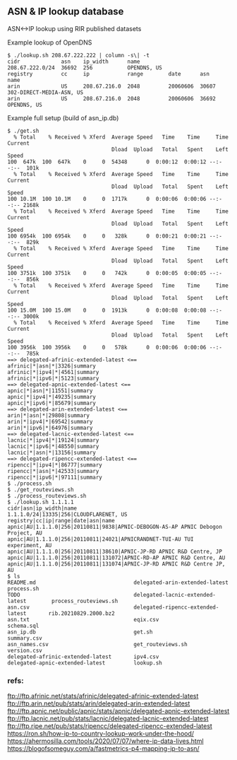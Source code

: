## ASN & IP lookup database

ASN<->IP lookup using RIR published datasets


Example lookup of OpenDNS
```
$ ./lookup.sh 208.67.222.222 | column -s\| -t
cidr             asn    ip_width      name
208.67.222.0/24  36692  256           OPENDNS, US
registry         cc     ip            range        date      asn    name
arin             US     208.67.216.0  2048         20060606  30607  302-DIRECT-MEDIA-ASN, US
arin             US     208.67.216.0  2048         20060606  36692  OPENDNS, US
```


Example full setup (build of asn_ip.db)
```
$ ./get.sh
  % Total    % Received % Xferd  Average Speed   Time    Time     Time  Current
                                 Dload  Upload   Total   Spent    Left  Speed
100  647k  100  647k    0     0  54348      0  0:00:12  0:00:12 --:--:--  101k
  % Total    % Received % Xferd  Average Speed   Time    Time     Time  Current
                                 Dload  Upload   Total   Spent    Left  Speed
100 10.1M  100 10.1M    0     0  1717k      0  0:00:06  0:00:06 --:--:-- 2168k
  % Total    % Received % Xferd  Average Speed   Time    Time     Time  Current
                                 Dload  Upload   Total   Spent    Left  Speed
100 6954k  100 6954k    0     0   328k      0  0:00:21  0:00:21 --:--:--  829k
  % Total    % Received % Xferd  Average Speed   Time    Time     Time  Current
                                 Dload  Upload   Total   Spent    Left  Speed
100 3751k  100 3751k    0     0   742k      0  0:00:05  0:00:05 --:--:--  856k
  % Total    % Received % Xferd  Average Speed   Time    Time     Time  Current
                                 Dload  Upload   Total   Spent    Left  Speed
100 15.0M  100 15.0M    0     0  1913k      0  0:00:08  0:00:08 --:--:-- 3000k
  % Total    % Received % Xferd  Average Speed   Time    Time     Time  Current
                                 Dload  Upload   Total   Spent    Left  Speed
100 3956k  100 3956k    0     0   578k      0  0:00:06  0:00:06 --:--:--  785k
==> delegated-afrinic-extended-latest <==
afrinic|*|asn|*|3326|summary
afrinic|*|ipv4|*|4561|summary
afrinic|*|ipv6|*|5123|summary
==> delegated-apnic-extended-latest <==
apnic|*|asn|*|11551|summary
apnic|*|ipv4|*|49235|summary
apnic|*|ipv6|*|85679|summary
==> delegated-arin-extended-latest <==
arin|*|asn|*|29808|summary
arin|*|ipv4|*|69542|summary
arin|*|ipv6|*|64976|summary
==> delegated-lacnic-extended-latest <==
lacnic|*|ipv4|*|19124|summary
lacnic|*|ipv6|*|48550|summary
lacnic|*|asn|*|13156|summary
==> delegated-ripencc-extended-latest <==
ripencc|*|ipv4|*|86777|summary
ripencc|*|asn|*|42533|summary
ripencc|*|ipv6|*|97111|summary
$ ./process.sh
$ ./get_routeviews.sh
$ ./process_routeviews.sh
$ ./lookup.sh 1.1.1.1
cidr|asn|ip_width|name
1.1.1.0/24|13335|256|CLOUDFLARENET, US
registry|cc|ip|range|date|asn|name
apnic|AU|1.1.1.0|256|20110811|9838|APNIC-DEBOGON-AS-AP APNIC Debogon Project, AU
apnic|AU|1.1.1.0|256|20110811|24021|APNICRANDNET-TUI-AU TUI experiment, AU
apnic|AU|1.1.1.0|256|20110811|38610|APNIC-JP-RD APNIC R&D Centre, JP
apnic|AU|1.1.1.0|256|20110811|131072|APNIC-RD-AP APNIC R&D Centre, AU
apnic|AU|1.1.1.0|256|20110811|131074|APNIC-JP-RD APNIC R&D Centre JP, AU
$ ls
README.md                               delegated-arin-extended-latest          process.sh
TODO                                    delegated-lacnic-extended-latest        process_routeviews.sh
asn.csv                                 delegated-ripencc-extended-latest       rib.20210829.2000.bz2
asn.txt                                 eqix.csv                                schema.sql
asn_ip.db                               get.sh                                  summary.csv
asn_names.csv                           get_routeviews.sh                       version.csv
delegated-afrinic-extended-latest       ipv4.csv
delegated-apnic-extended-latest         lookup.sh
```

### refs:
ftp://ftp.afrinic.net/stats/afrinic/delegated-afrinic-extended-latest
ftp://ftp.arin.net/pub/stats/arin/delegated-arin-extended-latest
ftp://ftp.apnic.net/public/apnic/stats/apnic/delegated-apnic-extended-latest
ftp://ftp.lacnic.net/pub/stats/lacnic/delegated-lacnic-extended-latest
ftp://ftp.ripe.net/pub/stats/ripencc/delegated-ripencc-extended-latest
https://ron.sh/how-ip-to-country-lookup-work-under-the-hood/
https://ahermosilla.com/tools/2020/07/07/where-ip-data-lives.html
https://blogofsomeguy.com/a/fastmetrics-p4-mapping-ip-to-asn/
